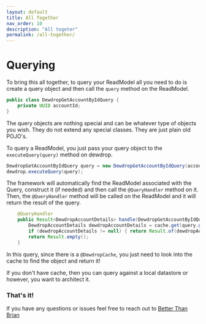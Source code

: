 ```yaml
---
layout: default
title: All Together
nav_order: 10
description: "All togeter"
permalink: /all-together/
---
```


# Querying
To bring this all together, to query your ReadModel all you need to do is create a query object and then call the `query` method on the ReadModel.

```java
public class DewdropGetAccountByIdQuery {
    private UUID accountId;
}
```
The query objects are nothing special and can be whatever type of objects you wish. They do not extend any special classes. They are just plain old POJO's.

To query a ReadModel, you just pass your query object to the `executeQuery(query)` method on dewdrop.

```java
DewdropGetAccountByIdQuery query = new DewdropGetAccountByIdQuery(accountId);
dewdrop.executeQuery(query);
```
The framework will automatically find the ReadModel associated with the Query, construct it (if needed) and then call the `@QueryHandler` method on it.
Then, the `@QueryHandler` method will be called on the ReadModel and it will return the result of the query.

```java
    @QueryHandler
    public Result<DewdropAccountDetails> handle(DewdropGetAccountByIdQuery query) {
        DewdropAccountDetails dewdropAccountDetails = cache.get(query.getAccountId());
        if (dewdropAccountDetails != null) { return Result.of(dewdropAccountDetails); }
        return Result.empty();
    }
```
In this query, since there is a `@DewdropCache`, you just need to look into the cache to find the object and return it!

If you don't have cache, then you can query against a local datastore or however, you want to architect it.

### That's it!
If you have any questions or issues feel free to reach out to [Better Than Brian](mailto:info@betterthanbrian.com)